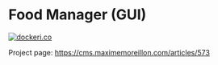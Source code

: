 # Food Manager (GUI)

[![dockeri.co](https://dockeri.co/image/moreillon/food-manager-front)](https://hub.docker.com/r/moreillon/food-manager-front)

Project page: https://cms.maximemoreillon.com/articles/573
